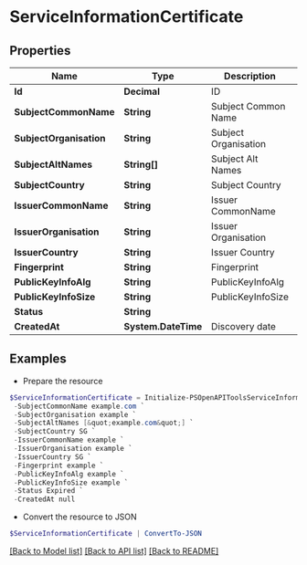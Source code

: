 # ServiceInformationCertificate
## Properties

Name | Type | Description | Notes
------------ | ------------- | ------------- | -------------
**Id** | **Decimal** | ID | 
**SubjectCommonName** | **String** | Subject Common Name | 
**SubjectOrganisation** | **String** | Subject Organisation | 
**SubjectAltNames** | **String[]** | Subject Alt Names | 
**SubjectCountry** | **String** | Subject Country | 
**IssuerCommonName** | **String** | Issuer CommonName | 
**IssuerOrganisation** | **String** | Issuer Organisation | 
**IssuerCountry** | **String** | Issuer Country | 
**Fingerprint** | **String** | Fingerprint | 
**PublicKeyInfoAlg** | **String** | PublicKeyInfoAlg | 
**PublicKeyInfoSize** | **String** | PublicKeyInfoSize | 
**Status** | **String** |  | 
**CreatedAt** | **System.DateTime** | Discovery date | [optional] 

## Examples

- Prepare the resource
```powershell
$ServiceInformationCertificate = Initialize-PSOpenAPIToolsServiceInformationCertificate  -Id 1 `
 -SubjectCommonName example.com `
 -SubjectOrganisation example `
 -SubjectAltNames [&quot;example.com&quot;] `
 -SubjectCountry SG `
 -IssuerCommonName example `
 -IssuerOrganisation example `
 -IssuerCountry SG `
 -Fingerprint example `
 -PublicKeyInfoAlg example `
 -PublicKeyInfoSize example `
 -Status Expired `
 -CreatedAt null
```

- Convert the resource to JSON
```powershell
$ServiceInformationCertificate | ConvertTo-JSON
```

[[Back to Model list]](../README.md#documentation-for-models) [[Back to API list]](../README.md#documentation-for-api-endpoints) [[Back to README]](../README.md)

